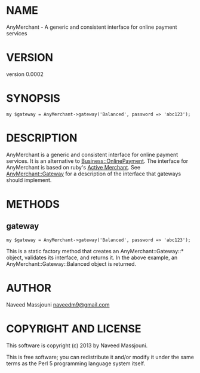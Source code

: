 # NAME

AnyMerchant - A generic and consistent interface for online payment services

# VERSION

version 0.0002

# SYNOPSIS

    my $gateway = AnyMerchant->gateway('Balanced', password => 'abc123');

# DESCRIPTION

AnyMerchant is a generic and consistent interface for online payment services.
It is an alternative to [Business::OnlinePayment](http://search.cpan.org/perldoc?Business::OnlinePayment).
The interface for AnyMerchant is based on ruby's
[Active Merchant](https://github.com/Shopify/active\_merchant).
See [AnyMerchant::Gateway](http://search.cpan.org/perldoc?AnyMerchant::Gateway) for a description of the interface that gateways
should implement.

# METHODS

## gateway

    my $gateway = AnyMerchant->gateway('Balanced', password => 'abc123');

This is a static factory method that creates an AnyMerchant::Gateway::\* object,
validates its interface, and returns it.
In the above example, an AnyMerchant::Gateway::Balanced object is returned.

# AUTHOR

Naveed Massjouni <naveedm9@gmail.com>

# COPYRIGHT AND LICENSE

This software is copyright (c) 2013 by Naveed Massjouni.

This is free software; you can redistribute it and/or modify it under
the same terms as the Perl 5 programming language system itself.
